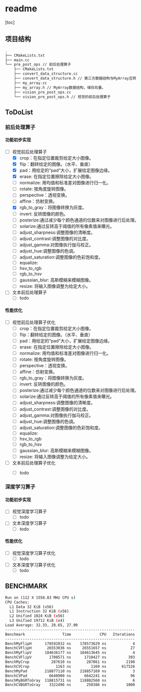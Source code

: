 # readme

[toc]

## 项目结构

```bash
.
├── CMakeLists.txt
├── main.cc
└── pre_post_ops // 前后处理算子
    ├── CMakeLists.txt
    ├── convert_data_structure.cc 
    ├── convert_data_structure.h // 第三方数据结构与MyArray互转
    ├── my_array.cc
    ├── my_array.h // MyArray数据结构，储存向量。
    ├── vision_pre_post_ops.cc
    └── vision_pre_post_ops.h // 视觉的前后处理算子
```



## ToDoList

### 前后处理算子

#### 功能初步实现

- [ ] 视觉前后处理算子
	- [x] crop：在指定位置裁剪给定大小图像。
	- [x] flip：翻转给定的图像。（水平、垂直）
	- [x] pad：用给定的“pad”大小，扩展给定图像边缘。
	- [x] erase: 在指定位置擦除给定大小图像。
	- [ ] normalize: 用均值和标准差对图像进行归一化。
	- [ ] rotate: 按角度旋转图像。
	- [ ] perspective：透视变换。
	- [ ] affine：仿射变换。
	- [x] rgb_to_gray：将图像转换为灰度。
	- [ ] invert: 反转图像的颜色。
	- [ ] posterize:通过减少每个颜色通道的位数来对图像进行后处理。
	- [ ] solarize:通过反转高于阈值的所有像素值来曝光。
	- [ ] adjust_sharpness:调整图像的清晰度。
	- [ ] adjust_contrast:调整图像的对比度。
	- [ ] adjust_gamma:对图像执行伽马校正。
	- [ ] adjust_hue:调整图像的色调。
	- [ ] adjust_saturation:调整图像的色彩饱和度。
	- [ ] equalize:
	- [ ] hsv_to_rgb
	- [ ] rgb_to_hsv
	- [ ] gaussian_blur: 高斯模糊来模糊图像。
	- [ ] resize: 将输入图像调整为给定大小。
- [ ] 文本前后处理算子
	- [ ] todo 

#### 性能优化

- [ ] 视觉前后处理算子优化
	- [ ] crop：在指定位置裁剪给定大小图像。
	- [ ] flip：翻转给定的图像。（水平、垂直）
	- [ ] pad：用给定的“pad”大小，扩展给定图像边缘。
	- [ ] erase: 在指定位置擦除给定大小图像。
	- [ ] normalize: 用均值和标准差对图像进行归一化。
	- [ ] rotate: 按角度旋转图像。
	- [ ] perspective：透视变换。
	- [ ] affine：仿射变换。
	- [ ] rgb_to_gray：将图像转换为灰度。
	- [ ] invert: 反转图像的颜色。
	- [ ] posterize:通过减少每个颜色通道的位数来对图像进行后处理。
	- [ ] solarize:通过反转高于阈值的所有像素值来曝光。
	- [ ] adjust_sharpness:调整图像的清晰度。
	- [ ] adjust_contrast:调整图像的对比度。
	- [ ] adjust_gamma:对图像执行伽马校正。
	- [ ] adjust_hue:调整图像的色调。
	- [ ] adjust_saturation:调整图像的色彩饱和度。
	- [ ] equalize:
	- [ ] hsv_to_rgb
	- [ ] rgb_to_hsv
	- [ ] gaussian_blur: 高斯模糊来模糊图像。
	- [ ] resize: 将输入图像调整为给定大小。
- [ ] 文本前后处理算子优化
	- [ ] todo 


### 深度学习算子

#### 功能初步实现
- [ ] 视觉深度学习算子
	- [ ] todo
- [ ] 文本深度学习算子
	- [ ] todo   

#### 性能优化
- [ ] 视觉深度学习算子优化
	- [ ] todo
- [ ] 文本深度学习算子优化
	- [ ] todo   

## BENCHMARK
```bash
Run on (112 X 1558.83 MHz CPU s)
CPU Caches:
  L1 Data 32 KiB (x56)
  L1 Instruction 32 KiB (x56)
  L2 Unified 1024 KiB (x56)
  L3 Unified 19712 KiB (x4)
Load Average: 32.33, 28.65, 27.90
-----------------------------------------------------------
Benchmark                 Time             CPU   Iterations
-----------------------------------------------------------
BenchMyFlipH      178592032 ns    178573629 ns            4
BenchCVFlipH       26553036 ns     26551657 ns           27
BenchMyFlipV      184636177 ns    184613645 ns            4
BenchCVFlipV        1708571 ns      1710427 ns          393
BenchMyCrop          287610 ns       287861 ns         2198
BenchCVCrop            1163 ns         1169 ns       617526
BenchMyPad        218877110 ns    218857169 ns            3
BenchCVPad          6640900 ns      6642241 ns           96
BenchMyBGRToGray  118815731 ns    118802560 ns            6
BenchCVBGRToGray    3322496 ns       250386 ns         1000
```

